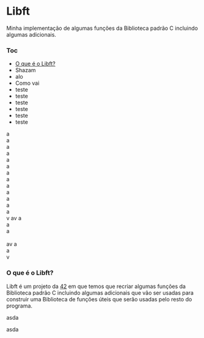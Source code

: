 # Libft
Minha implementação de algumas funções da Biblioteca padrão C incluindo algumas adicionais.

### Toc
* [O que é o Libft?](#oque-e-o-libft)
* Shazam
* alo
* Como vai
* teste
* teste
* teste
* teste
* teste 
* teste

a<br>
a<br>
a<br>
a<br>
a<br>
a<br>
a<br>
a<br>
a<br>
a<br>
a<br>
a<br>
a<br>v
av
a<br>
a<br>
a<br>
<br>
av
a<br>
a<br>
v
### O que é o Libft?
Libft é um projeto da [42](https://www.42sp.org.br "42sp") em que temos que recriar algumas funções da Biblioteca padrão C incluindo algumas adicionais que vão ser usadas para construir uma Biblioteca de funções úteis que serão usadas pelo resto do programa.






































asda




































asda

